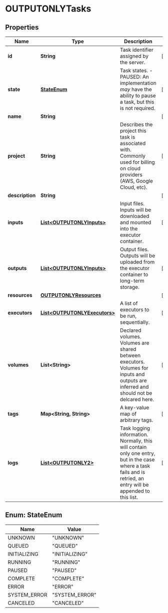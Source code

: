 
# OUTPUTONLYTasks

## Properties
Name | Type | Description | Notes
------------ | ------------- | ------------- | -------------
**id** | **String** | Task identifier assigned by the server. |  [optional]
**state** | [**StateEnum**](#StateEnum) | Task states.   - PAUSED: An implementation *may* have the ability to pause a task, but this is not required. |  [optional]
**name** | **String** |  |  [optional]
**project** | **String** | Describes the project this task is associated with. Commonly used for billing on cloud providers (AWS, Google Cloud, etc). |  [optional]
**description** | **String** |  |  [optional]
**inputs** | [**List&lt;OUTPUTONLYInputs&gt;**](OUTPUTONLYInputs.md) | Input files. Inputs will be downloaded and mounted into the executor container. |  [optional]
**outputs** | [**List&lt;OUTPUTONLYInputs&gt;**](OUTPUTONLYInputs.md) | Output files. Outputs will be uploaded from the executor container to long-term storage. |  [optional]
**resources** | [**OUTPUTONLYResources**](OUTPUTONLYResources.md) |  |  [optional]
**executors** | [**List&lt;OUTPUTONLYExecutors&gt;**](OUTPUTONLYExecutors.md) | A list of executors to be run, sequentially. |  [optional]
**volumes** | **List&lt;String&gt;** | Declared volumes. Volumes are shared between executors. Volumes for inputs and outputs are  inferred and should not be delcared here. |  [optional]
**tags** | **Map&lt;String, String&gt;** | A key-value map of arbitrary tags. |  [optional]
**logs** | [**List&lt;OUTPUTONLY2&gt;**](OUTPUTONLY2.md) | Task logging information. Normally, this will contain only one entry, but in the case where a task fails and is retried, an entry will be appended to this list. |  [optional]


<a name="StateEnum"></a>
## Enum: StateEnum
Name | Value
---- | -----
UNKNOWN | &quot;UNKNOWN&quot;
QUEUED | &quot;QUEUED&quot;
INITIALIZING | &quot;INITIALIZING&quot;
RUNNING | &quot;RUNNING&quot;
PAUSED | &quot;PAUSED&quot;
COMPLETE | &quot;COMPLETE&quot;
ERROR | &quot;ERROR&quot;
SYSTEM_ERROR | &quot;SYSTEM_ERROR&quot;
CANCELED | &quot;CANCELED&quot;



